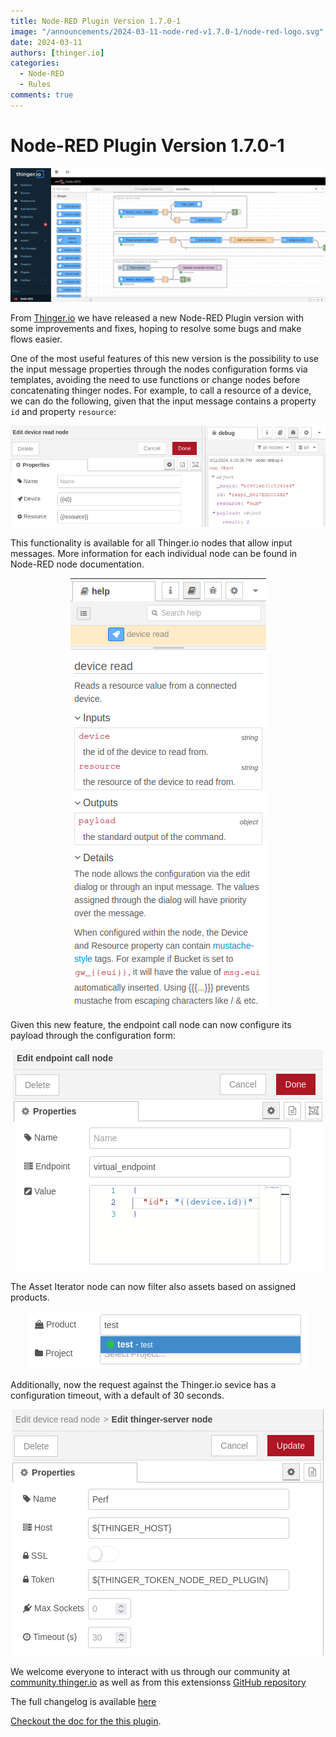 ```yaml
---
title: Node-RED Plugin Version 1.7.0-1
image: "/announcements/2024-03-11-node-red-v1.7.0-1/node-red-logo.svg"
date: 2024-03-11
authors: [thinger.io]
categories:
  - Node-RED
  - Rules
comments: true
---
```


# Node-RED Plugin Version 1.7.0-1

<p align="center">
  <img src="/announcements/2024-03-11-node-red-v1.7.0-1/node-red-control-panel.png" onerror="this.src='/announcements/2024-03-11-node-red-v1.7.0-1/node-red-control-panel.png';this.onerror='';" alt="Sample control panel a Node-RED integration with Thinger.io">
</p>

From [Thinger.io](https://thinger.io) we have released a new Node-RED Plugin version with some improvements and fixes, hoping to resolve some bugs and make flows easier.

One of the most useful features of this new version is the possibility to use the input message properties through the nodes configuration forms via templates, avoiding the need to use functions or change nodes before concatenating thinger nodes. For example, to call a resource of a device, we can do the following, given that the input message contains a property `id` and property `resource`:

<p align="center">
  <img src="/announcements/2024-03-11-node-red-v1.7.0-1/node-red-input-configuration.png" onerror="this.src='/announcements/2024-03-11-node-red-v1.7.0-1/node-red-input-configuration.png';this.onerror='';" alt="Device Read input configuration through templates">
</p>

This functionality is available for all Thinger.io nodes that allow input messages. More information for each individual node can be found in Node-RED node documentation.

<p align="center">
  <img src="/announcements/2024-03-11-node-red-v1.7.0-1/node-red-node-documentation.png" onerror="this.src='/announcements/2024-03-11-node-red-v1.7.0-1/node-red-node-documentation.png';this.onerror='';" alt="Device Read node documentation">
</p>

Given this new feature, the endpoint call node can now configure its payload through the configuration form:

<p align="center">
  <img src="/announcements/2024-03-11-node-red-v1.7.0-1/node-red-endpoint-call-node.png" onerror="this.src='/announcements/2024-03-11-node-red-v1.7.0-1/node-red-endpoint-call-node.png';this.onerror='';" alt="Device Endpoint call node configuration form">
</p>

The Asset Iterator node can now filter also assets based on assigned products.

<p align="center">
  <img src="/announcements/2024-03-11-node-red-v1.7.0-1/node-red-product-filter.png" onerror="this.src='/announcements/2024-03-11-node-red-v1.7.0-1/node-red-product-filter.png';this.onerror='';" alt="Asset Iterator node product filter">
</p>

Additionally, now the request against the Thinger.io sevice has a configuration timeout, with a default of 30 seconds.

<p align="center">
  <img src="/announcements/2024-03-11-node-red-v1.7.0-1/node-red-server-timeout.png" onerror="this.src='/announcements/2024-03-11-node-red-v1.7.0-1/node-red-server-timeout.png';this.onerror='';" alt="Thinger.io server node input configuration">
</p>

We welcome everyone to interact with us through our community at [community.thinger.io](community.thinger.io) as well as from this extensionss [GitHub repository](https://github.com/thinger-io/node-red-contrib-thinger)

The full changelog is available [here](https://github.com/thinger-io/node-red-contrib-thinger/releases/tag/1.6.0)

[Checkout the doc for the this plugin](/plugins/node-red/).
